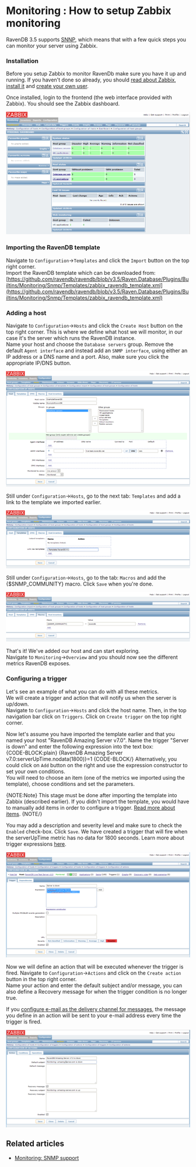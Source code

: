 ﻿# Monitoring : How to setup Zabbix monitoring

RavenDB 3.5 supports [SNNP](./snmp), which means that with a few quick steps you can monitor your server using Zabbix.

### Installation

Before you setup Zabbix to monitor RavenDb make sure you have it up and running. If you haven't done so already, 
you should [read about Zabbix](https://www.zabbix.com/documentation/3.0/start), 
[install it](https://www.zabbix.com/documentation/3.0/manual/installation/getting_zabbix) 
and [create your own user](https://www.zabbix.com/documentation/3.0/manual/quickstart/login). 

Once installed, login to the frontend (the web interface provided with Zabbix). You should see the Zabbix dashboard.

![Figure 1. Monitoring : How to setup Zabbix monitoring: Dashboard](images/monitoring-zabbix-dashboard.PNG) 

### Importing the RavenDB template

Navigate to `Configuration`->`Templates` and click the `Import` button on the top right corner.   
Import the RavenDB template which can be downloaded from:   
[https://github.com/ravendb/ravendb/blob/v3.5/Raven.Database/Plugins/Builtins/Monitoring/Snmp/Templates/zabbix_ravendb_template.xml](https://github.com/ravendb/ravendb/blob/v3.5/Raven.Database/Plugins/Builtins/Monitoring/Snmp/Templates/zabbix_ravendb_template.xml)

### Adding a host

Navigate to `Configuration`->`Hosts` and click the `Create Host` button on the top right corner.
This is where we define what host we will monitor, in our case it's the server which runs the RavenDB instance.   
Name your host and choose the `Database servers` group.
Remove the default `Agent interface` and instead add an `SNMP interface`, using either an IP address or a DNS name and a port. 
Also, make sure you click the appropriate IP/DNS button.    

![Figure 2. Monitoring : How to setup Zabbix monitoring: Add host](images/monitoring-zabbix-add-host.PNG) 

Still under `Configuration`->`Hosts`, go to the next tab: `Templates` and add a link to the template we imported earlier.
 
![Figure 3. Monitoring : How to setup Zabbix monitoring: Link to template](images/monitoring-zabbix-link-template.PNG) 

Still under `Configuration`->`Hosts`, go to the tab: `Macros` and add the {$SNMP_COMMUNITY} macro. Click `Save` when you're done.

![Figure 4. Monitoring : How to setup Zabbix monitoring: Community macro](images/monitoring-zabbix-cummunity-macro.PNG) 

That's it! We've added our host and can start exploring.    
Navigate to `Monitoring`->`Overview` and you should now see the different metrics RavenDB exposes.   

### Configuring a trigger

Let's see an example of what you can do with all these metrics.   
We will create a trigger and action that will notify us when the server is up/down.   
Navigate to `Configuration`->`Hosts` and click the host name. Then, in the top navigation bar click on `Triggers`.
Click on `Create trigger` on the top right corner.

Now let's assume you have imported the template earlier and that you named your host "RavenDB Amazing Server v7.0". 
Name the trigger "Server is down" and enter the following expression into the text box:   
{CODE-BLOCK:plain}
    {RavenDB Amazing Server v7.0:serverUpTime.nodata(1800)}=1
{CODE-BLOCK/}
Alternatively, you could click on `Add` button on the right and use the expression constructor to set your own conditions.   
You will need to choose an item (one of the metrics we imported using the template), choose conditions and set the parameters.  

{NOTE:Note}
This stage must be done after importing the template into Zabbix (described earlier). If you didn't import the template,
you would have to manually add items in order to configure a trigger. [Read more about items](https://www.zabbix.com/documentation/3.2/manual/config/items).
{NOTE/}

You may add a description and severity level and make sure to check the `Enabled` check-box. Click `Save`.
We have created a trigger that will fire when the serverUpTime metric has no data for 1800 seconds.
Learn more about trigger expressions [here](https://www.zabbix.com/documentation/3.0/manual/config/triggers/expression).

![Figure 5. Monitoring : How to setup Zabbix monitoring: Create trigger](images/monitoring-zabbix-create-trigger.PNG) 

Now we will define an action that will be executed whenever the trigger is fired.
Navigate to `Configuration`->`Actions` and click on the `Create action` button in the top right corner.   
Name your action and enter the default subject and/or message, you can also define a Recovery message for when the trigger condition is no longer true.

If you [configure e-mail as the delivery channel for messages](https://www.zabbix.com/documentation/3.0/manual/config/notifications/media/email), 
the message you define in an action will be sent to your e-mail address every time the trigger is fired. 

![Figure 6. Monitoring : How to setup Zabbix monitoring: Create action](images/monitoring-zabbix-create-action.PNG) 

## Related articles

- [Monitoring: SNMP support](./snmp)